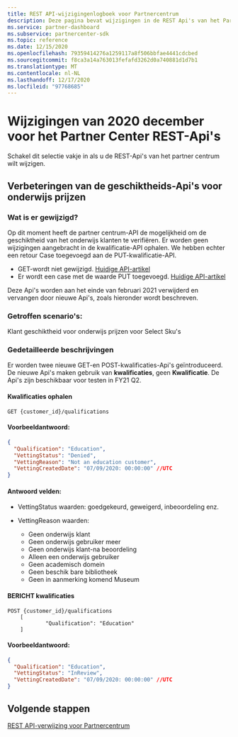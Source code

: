 ```yaml
---
title: REST API-wijzigingenlogboek voor Partnercentrum
description: Deze pagina bevat wijzigingen in de REST Api's van het Partner Center
ms.service: partner-dashboard
ms.subservice: partnercenter-sdk
ms.topic: reference
ms.date: 12/15/2020
ms.openlocfilehash: 79359414276a1259117a8f506bbfae4441cdcbed
ms.sourcegitcommit: f8ca3a14a763013fefafd3262d0a740881d1d7b1
ms.translationtype: MT
ms.contentlocale: nl-NL
ms.lasthandoff: 12/17/2020
ms.locfileid: "97768685"
---
```

# <a name="december-2020-changes-to-partner-center-rest-apis"></a>Wijzigingen van 2020 december voor het Partner Center REST-Api's

Schakel dit selectie vakje in als u de REST-Api's van het partner centrum wilt wijzigen.

## <a name="enhancements-to-education-pricing-eligibility-apis"></a>Verbeteringen van de geschiktheids-Api's voor onderwijs prijzen



### <a name="what-has-changed"></a>Wat is er gewijzigd?

Op dit moment heeft de partner centrum-API de mogelijkheid om de geschiktheid van het onderwijs klanten te verifiëren. Er worden geen wijzigingen aangebracht in de kwalificatie-API ophalen. We hebben echter een retour Case toegevoegd aan de PUT-kwalificatie-API.

- GET-wordt niet gewijzigd. [Huidige API-artikel](get-a-customer-s-qualification.md)
- Er wordt een case met de waarde PUT toegevoegd. [Huidige API-artikel](update-a-customer-s-qualification.md)

Deze Api's worden aan het einde van februari 2021 verwijderd en vervangen door nieuwe Api's, zoals hieronder wordt beschreven.

### <a name="scenarios-impacted"></a>Getroffen scenario's:

Klant geschiktheid voor onderwijs prijzen voor Select Sku's

### <a name="detail-descriptions"></a>Gedetailleerde beschrijvingen

Er worden twee nieuwe GET-en POST-kwalificaties-Api's geïntroduceerd. De nieuwe Api's maken gebruik van **kwalificaties**, geen **Kwalificatie**. De Api's zijn beschikbaar voor testen in FY21 Q2.

#### <a name="get-qualifications"></a>Kwalificaties ophalen

```http
GET {customer_id}/qualifications
```

#### <a name="response-example"></a>Voorbeeldantwoord:

```json
{
  "Qualification": "Education",
  "VettingStatus": "Denied",
  "VettingReason": "Not an education customer",
  "VettingCreatedDate": "07/09/2020: 00:00:00" //UTC
}
```

#### <a name="response-fields"></a>Antwoord velden: 

- VettingStatus waarden: goedgekeurd, geweigerd, inbeoordeling enz.

- VettingReason waarden:
   - Geen onderwijs klant
   - Geen onderwijs gebruiker meer
   - Geen onderwijs klant-na beoordeling
   - Alleen een onderwijs gebruiker
   - Geen academisch domein
   - Geen beschik bare bibliotheek
   - Geen in aanmerking komend Museum
 
#### <a name="post-qualifications"></a>BERICHT kwalificaties

```http
POST {customer_id}/qualifications
    [
            "Qualification": "Education"
    ]
```

#### <a name="response-example"></a>Voorbeeldantwoord:

```JSON
{
  "Qualification": "Education",
  "VettingStatus": "InReview",
  "VettingCreatedDate": "07/09/2020: 00:00:00" //UTC
}
```

## <a name="next-steps"></a>Volgende stappen

[REST API-verwijzing voor Partnercentrum](partner-center-rest-api-reference.md)
